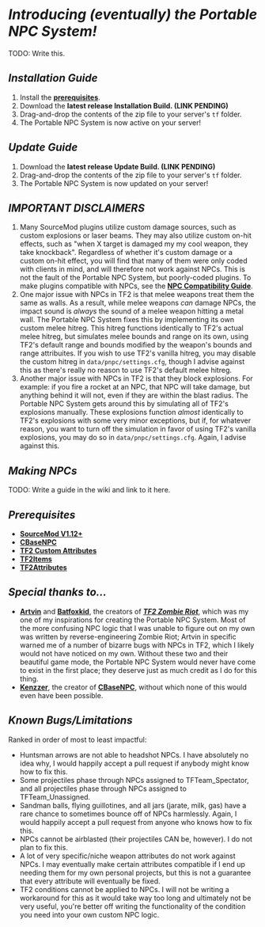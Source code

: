 # *Introducing (eventually) the Portable NPC System!*
TODO: Write this.

## *Installation Guide*
1. Install the **[prerequisites]()**.
2. Download the **latest release Installation Build. (LINK PENDING)**
3. Drag-and-drop the contents of the zip file to your server's `tf` folder.
4. The Portable NPC System is now active on your server!

## *Update Guide*
1. Download the **latest release Update Build. (LINK PENDING)**
2. Drag-and-drop the contents of the zip file to your server's `tf` folder.
3. The Portable NPC System is now updated on your server!

## *IMPORTANT DISCLAIMERS*
1. Many SourceMod plugins utilize custom damage sources, such as custom explosions or laser beams. They may also utilize custom on-hit effects, such as "when X target is damaged my my cool weapon, they take knockback". Regardless of whether it's custom damage or a custom on-hit effect, you will find that many of them were only coded with clients in mind, and will therefore not work against NPCs. This is not the fault of the Portable NPC System, but poorly-coded plugins. To make plugins compatible with NPCs, see the **[NPC Compatibility Guide](https://github.com/SupremeSpookmaster/TF2-Portable-NPC-System/wiki/NPC-Compatibility-Guide)**.
3. One major issue with NPCs in TF2 is that melee weapons treat them the same as walls. As a result, while melee weapons *can* damage NPCs, the impact sound is *always* the sound of a melee weapon hitting a metal wall. The Portable NPC System fixes this by implementing its own custom melee hitreg. This hitreg functions identically to TF2's actual melee hitreg, but simulates melee bounds and range on its own, using TF2's default range and bounds modified by the weapon's bounds and range attribuites. If you wish to use TF2's vanilla hitreg, you may disable the custom hitreg in `data/pnpc/settings.cfg`, though I advise against this as there's really no reason to use TF2's default melee hitreg.
4. Another major issue with NPCs in TF2 is that they block explosions. For example: if you fire a rocket at an NPC, that NPC will take damage, but anything behind it will not, even if they are within the blast radius. The Portable NPC System gets around this by simulating all of TF2's explosions manually. These explosions function *almost* identically to TF2's explosions with some very minor exceptions, but if, for whatever reason, you want to turn off the simulation in favor of using TF2's vanilla explosions, you may do so in `data/pnpc/settings.cfg`. Again, I advise against this.

## *Making NPCs*
TODO: Write a guide in the wiki and link to it here.

## *Prerequisites*
- **[SourceMod V1.12+](https://www.sourcemod.net/downloads.php?branch=dev)**
- **[CBaseNPC](https://github.com/TF2-DMB/CBaseNPC?tab=readme-ov-file)**
- **[TF2 Custom Attributes](https://forums.alliedmods.net/showthread.php?p=2703773)**
- **[TF2Items](https://github.com/asherkin/TF2Items)**
- **[TF2Attributes](https://github.com/FlaminSarge/tf2attributes)**

## *Special thanks to...*
- **[Artvin](https://github.com/artvin01)** and **[Batfoxkid](https://github.com/Batfoxkid)**, the creators of ***[TF2 Zombie Riot](https://github.com/artvin01/TF2-Zombie-Riot)***, which was my one of my inspirations for creating the Portable NPC System. Most of the more confusing NPC logic that I was unable to figure out on my own was written by reverse-engineering Zombie Riot; Artvin in specific warned me of a number of bizarre bugs with NPCs in TF2, which I likely would not have noticed on my own. Without these two and their beautiful game mode, the Portable NPC System would never have come to exist in the first place; they deserve just as much credit as I do for this thing.
- **[Kenzzer](https://github.com/Kenzzer)**, the creator of **[CBaseNPC](https://github.com/TF2-DMB/CBaseNPC?tab=readme-ov-file)**, without which none of this would even have been possible.

## *Known Bugs/Limitations*
Ranked in order of most to least impactful:
- Huntsman arrows are not able to headshot NPCs. I have absolutely no idea why, I would happily accept a pull request if anybody might know how to fix this.
- Some projectiles phase through NPCs assigned to TFTeam_Spectator, and all projectiles phase through NPCs assigned to TFTeam_Unassigned.
- Sandman balls, flying guillotines, and all jars (jarate, milk, gas) have a rare chance to sometimes bounce off of NPCs harmlessly. Again, I would happily accept a pull request from anyone who knows how to fix this.
- NPCs cannot be airblasted (their projectiles CAN be, however). I do not plan to fix this.
- A lot of very specific/niche weapon attributes do not work against NPCs. I may eventually make certain attributes compatible if I end up needing them for my own personal projects, but this is not a guarantee that every attribute will eventually be fixed.
- TF2 conditions cannot be applied to NPCs. I will not be writing a workaround for this as it would take way too long and ultimately not be very useful, you're better off writing the functionality of the condition you need into your own custom NPC logic.
